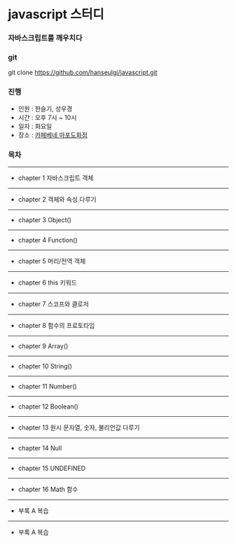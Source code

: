 

# javascript 스터디
### 자바스크립트를 깨우치다

### git
git clone https://github.com/hanseulgi/javascript.git

### 진행
- 인원 : 한슬기, 성우경 
- 시간 : 오후 7시 ~ 10시
- 일자 : 화요일
- 장소 : <a href="http://naver.me/xGXYM4dz" target="_blank">카페베네 마포도화점</a>

### 목차 

--------------------------------------
- chapter 1 자바스크립트 객체 
--------------------------------------
- chapter 2 객체와 속성 다루기
--------------------------------------
- chapter 3 Object()
--------------------------------------
- chapter 4 Function()
--------------------------------------
- chapter 5 머리/전역 객체
--------------------------------------
- chapter 6 this 키워드
--------------------------------------
- chapter 7 스코프와 클로저
--------------------------------------
- chapter 8 함수의 프로토타입
--------------------------------------
- chapter 9 Array()
--------------------------------------
- chapter 10 String()
--------------------------------------
- chapter 11 Number()
--------------------------------------
- chapter 12 Boolean()
--------------------------------------
- chapter 13 원시 문자열, 숫자, 불리언값 다루기
--------------------------------------
- chapter 14 Null
--------------------------------------
- chapter 15 UNDEFINED
--------------------------------------
- chapter 16 Math 함수
--------------------------------------
- 부록 A 복습
--------------------------------------
- 부록 A 복습


